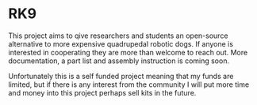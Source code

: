 # RK9
This project aims to qive researchers and students an open-source alternative to more expensive quadrupedal robotic dogs.
If anyone is interested in cooperating they are more than welcome to reach out.
More documentation, a part list and assembly instruction is coming soon. 

Unfortunately this is a self funded project meaning that my funds are limited, but if there is any interest from the community I will put more time and money into this project perhaps sell kits in the future.



